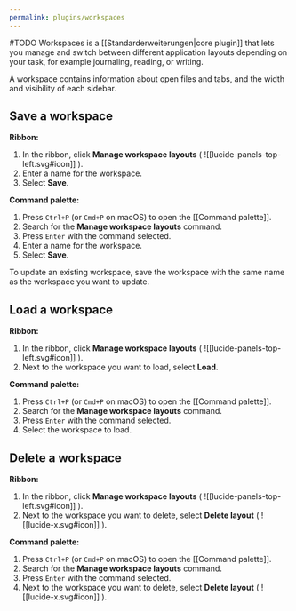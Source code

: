 ```yaml
---
permalink: plugins/workspaces
---
```

#TODO
Workspaces is a [[Standarderweiterungen|core plugin]] that  lets you manage and switch between different application layouts depending on your task, for example journaling, reading, or writing.

A workspace contains information about open files and tabs, and the width and visibility of each sidebar.

## Save a workspace

**Ribbon:**

1. In the ribbon, click **Manage workspace layouts** ( ![[lucide-panels-top-left.svg#icon]] ).
2. Enter a name for the workspace.
3. Select **Save**.

**Command palette:**

1. Press `Ctrl+P` (or `Cmd+P` on macOS) to open the [[Command palette]].
2. Search for the **Manage workspace layouts** command.
3. Press `Enter` with the command selected.
4. Enter a name for the workspace.
5. Select **Save**.

To update an existing workspace, save the workspace with the same name as the workspace you want to update.

## Load a workspace

**Ribbon:**

1. In the ribbon, click **Manage workspace layouts**  ( ![[lucide-panels-top-left.svg#icon]] ).
2. Next to the workspace you want to load, select **Load**.

**Command palette:**

1. Press `Ctrl+P` (or `Cmd+P` on macOS) to open the [[Command palette]].
2. Search for the **Manage workspace layouts** command.
3. Press `Enter` with the command selected.
4. Select the workspace to load.

## Delete a workspace

**Ribbon:**

1. In the ribbon, click **Manage workspace layouts**  ( ![[lucide-panels-top-left.svg#icon]] ).
2. Next to the workspace you want to delete, select **Delete layout** ( ![[lucide-x.svg#icon]] ).

**Command palette:**

1. Press `Ctrl+P` (or `Cmd+P` on macOS) to open the [[Command palette]].
2. Search for the **Manage workspace layouts** command.
3. Press `Enter` with the command selected.
4. Next to the workspace you want to delete, select **Delete layout** ( ![[lucide-x.svg#icon]] ).
